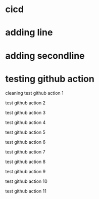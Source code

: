 # cicd
# adding line
# adding secondline
# testing github action

cleaning
test github action 1

test github action 2

test github action 3

test github action 4

test github action 5

test github action 6

test github action 7

test github action 8

test github action 9

test github action 10

test github action 11
